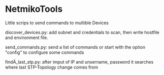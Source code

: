 # NetmikoTools
Little scrips to send commands to multible Devices

discover_devices.py: add subnet and credentials to scan, then write hostfile and environment file.

send_commands.py: send a list of commands or start with the option "config" to configure some commands

findÄ_last_stp.py: after imput of IP and unsername, password it searches where last STP-Topology change comes from